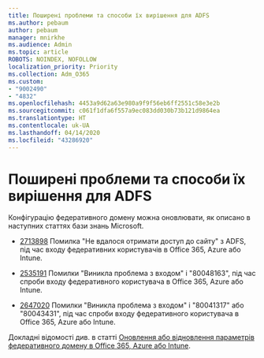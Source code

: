 ```yaml
---
title: Поширені проблеми та способи їх вирішення для ADFS
ms.author: pebaum
author: pebaum
manager: mnirkhe
ms.audience: Admin
ms.topic: article
ROBOTS: NOINDEX, NOFOLLOW
localization_priority: Priority
ms.collection: Adm_O365
ms.custom:
- "9002490"
- "4832"
ms.openlocfilehash: 4453a9d62a63e980a9f9f56eb6ff2551c58e3e2b
ms.sourcegitcommit: c061f1dfa6f557a9ec083dd030b73b121d9864ea
ms.translationtype: HT
ms.contentlocale: uk-UA
ms.lasthandoff: 04/14/2020
ms.locfileid: "43286920"
---
```

# <a name="common-issues-and-resolutions-for-adfs"></a>Поширені проблеми та способи їх вирішення для ADFS

Конфігурацію федеративного домену можна оновлювати, як описано в наступних статтях бази знань Microsoft.

- [2713898](https://support.microsoft.com/help/2713898) Помилка "Не вдалося отримати доступ до сайту" з ADFS, під час входу федеративних користувачів в Office 365, Azure або Intune.

- [2535191](https://support.microsoft.com/help/2535191) Помилки "Виникла проблема з входом" і "80048163", під час спроби входу федеративного користувача в Office 365, Azure або Intune.

- [2647020](https://support.microsoft.com/help/2647020) Помилки "Виникла проблема з входом" і "80041317" або "80043431", під час спроби входу федеративного користувача в Office 365, Azure або Intune.

Докладні відомості див. в статті [Оновлення або відновлення параметрів федеративного домену в Office 365, Azure або Intune](https://docs.microsoft.com/uk-UA/office365/troubleshoot/active-directory/update-federated-domain-office-365).
